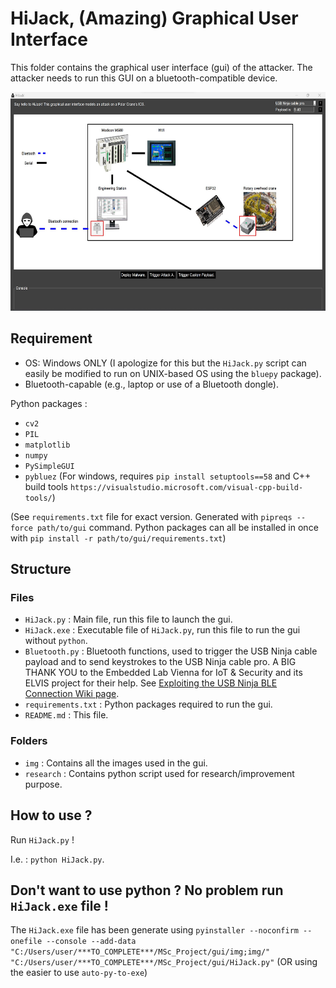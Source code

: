 # HiJack, (Amazing) Graphical User Interface

This folder contains the graphical user interface (gui) of the attacker. The attacker needs to run this GUI on a bluetooth-compatible device.

[<img src="../img/GUI.jpg" alt="HiJack GUI" height="350">](https://github.com/grennault/NinjaCrane/blob/main/gui/HiJack.py)

## Requirement

- OS: Windows ONLY (I apologize for this but the `HiJack.py` script can easily be modified to run on UNIX-based OS using the `bluepy` package).
- Bluetooth-capable (e.g., laptop or use of a Bluetooth dongle).

Python packages :

- `cv2`
- `PIL`
- `matplotlib`
- `numpy`
- `PySimpleGUI`
- `pybluez` (For windows, requires `pip install setuptools==58` and C++ build tools `https://visualstudio.microsoft.com/visual-cpp-build-tools/`)

(See `requirements.txt` file for exact version. Generated with `pipreqs --force path/to/gui` command. Python packages can all be installed in once with `pip install -r path/to/gui/requirements.txt`)

## Structure

### Files

- `HiJack.py` : Main file, run this file to launch the gui.
- `HiJack.exe` : Executable file of `HiJack.py`, run this file to run the gui without `python`.
- `Bluetooth.py` : Bluetooth functions, used to trigger the USB Ninja cable payload and to send keystrokes to the USB Ninja cable pro. A BIG THANK YOU to the Embedded Lab Vienna for IoT & Security and its ELVIS project for their help. See [Exploiting the USB Ninja BLE Connection Wiki page](https://wiki.elvis.science/index.php?title=Exploiting_the_USB_Ninja_BLE_Connection).
- `requirements.txt` : Python packages required to run the gui.
- `README.md` : This file.

### Folders

- `img` : Contains all the images used in the gui.
- `research` : Contains python script used for research/improvement purpose.

## How to use ?

Run `HiJack.py` !

I.e. : `python HiJack.py`.

## Don't want to use python ? No problem run `HiJack.exe` file !

The `HiJack.exe` file has been generate using `pyinstaller --noconfirm --onefile --console --add-data "C:/Users/user/***TO_COMPLETE***/MSc_Project/gui/img;img/"  "C:/Users/user/***TO_COMPLETE***/MSc_Project/gui/HiJack.py"` (OR using the easier to use `auto-py-to-exe`)
